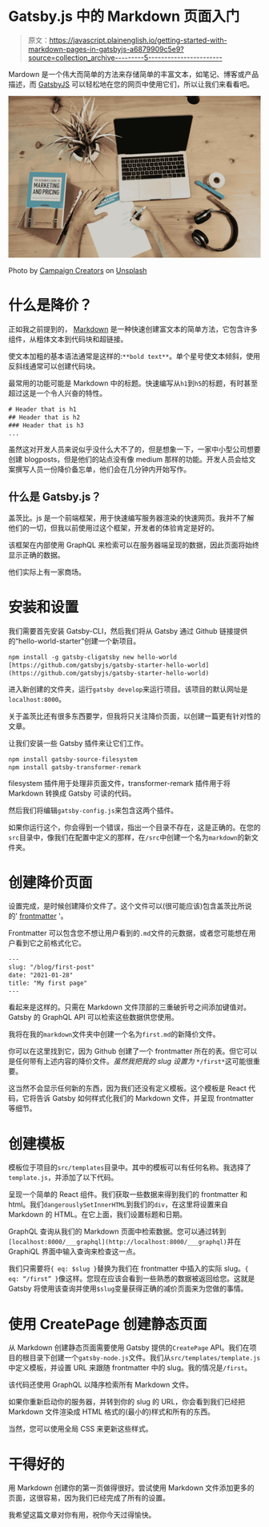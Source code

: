 # Gatsby.js 中的 Markdown 页面入门

> 原文：<https://javascript.plainenglish.io/getting-started-with-markdown-pages-in-gatsbyjs-a6879909c5e9?source=collection_archive---------5----------------------->

Mardown 是一个伟大而简单的方法来存储简单的丰富文本，如笔记、博客或产品描述，而 [GatsbyJS](https://www.gatsbyjs.com/) 可以轻松地在您的网页中使用它们，所以让我们来看看吧。

![](img/20200e302bf9a229e46241afe2de103e.png)

Photo by [Campaign Creators](https://unsplash.com/@campaign_creators?utm_source=unsplash&utm_medium=referral&utm_content=creditCopyText) on [Unsplash](https://unsplash.com/s/photos/marketing?utm_source=unsplash&utm_medium=referral&utm_content=creditCopyText)

# 什么是降价？

正如我之前提到的， [Markdown](https://en.wikipedia.org/wiki/Markdown) 是一种快速创建富文本的简单方法，它包含许多组件，从粗体文本到代码块和超链接。

使文本加粗的基本语法通常是这样的:`**bold text**`。单个星号使文本倾斜，使用反斜线通常可以创建代码块。

最常用的功能可能是 Markdown 中的标题。快速编写从`h1`到`h5`的标题，有时甚至超过这是一个令人兴奋的特性。

```
# Header that is h1
## Header that is h2
### Header that is h3
...
```

虽然这对开发人员来说似乎没什么大不了的，但是想象一下，一家中小型公司想要创建 blogposts，但是他们的站点没有像 medium 那样的功能。开发人员会给文案撰写人员一份降价备忘单，他们会在几分钟内开始写作。

## 什么是 Gatsby.js？

盖茨比。js 是一个前端框架，用于快速编写服务器渲染的快速网页。我并不了解他们的一切，但我以前使用过这个框架，开发者的体验肯定是好的。

该框架在内部使用 GraphQL 来检索可以在服务器端呈现的数据，因此页面将始终显示正确的数据。

他们实际上有一家商场。

# 安装和设置

我们需要首先安装 Gatsby-CLI，然后我们将从 Gatsby 通过 Github 链接提供的“hello-world-starter”创建一个新项目。

```
npm install -g gatsby-cligatsby new hello-world [https://github.com/gatsbyjs/gatsby-starter-hello-world](https://github.com/gatsbyjs/gatsby-starter-hello-world)
```

进入新创建的文件夹，运行`gatsby develop`来运行项目。该项目的默认网址是`localhost:8000`。

关于盖茨比还有很多东西要学，但我将只关注降价页面，以创建一篇更有针对性的文章。

让我们安装一些 Gatsby 插件来让它们工作。

```
npm install gatsby-source-filesystem
npm install gatsby-transformer-remark
```

filesystem 插件用于处理非页面文件，transformer-remark 插件用于将 Markdown 转换成 Gatsby 可读的代码。

然后我们将编辑`gatsby-config.js`来包含这两个插件。

如果你运行这个，你会得到一个错误，指出一个目录不存在，这是正确的。在您的`src`目录中，像我们在配置中定义的那样，在`/src`中创建一个名为`markdown`的新文件夹。

# 创建降价页面

设置完成，是时候创建降价文件了。这个文件可以(很可能应该)包含盖茨比所说的' [frontmatter](https://www.gatsbyjs.com/docs/how-to/routing/adding-markdown-pages/#frontmatter-for-metadata-in-markdown-files) '。

Frontmatter 可以包含您不想让用户看到的`.md`文件的元数据，或者您可能想在用户看到它之前格式化它。

```
---
slug: "/blog/first-post"
date: "2021-01-28"
title: "My first page"
---
```

看起来是这样的。只需在 Markdown 文件顶部的三重破折号之间添加键值对。Gatsby 的 GraphQL API 可以检索这些数据供您使用。

我将在我的`markdown`文件夹中创建一个名为`first.md`的新降价文件。

你可以在这里找到它，因为 Github 创建了一个 frontmatter 所在的表。但它可以是任何带有上述内容的降价文件。*虽然我把我的 slug 设置为* `*/first*`这可能很重要。

这当然不会显示任何新的东西，因为我们还没有定义模板。这个模板是 React 代码，它将告诉 Gatsby 如何样式化我们的 Markdown 文件，并呈现 frontmatter 等细节。

# 创建模板

模板位于项目的`src/templates`目录中。其中的模板可以有任何名称。我选择了`template.js`，并添加了以下代码。

呈现一个简单的 React 组件。我们获取一些数据来得到我们的 frontmatter 和 html。我们`dangerouslySetInnerHTML`到我们的`div`，在这里将设置来自 Markdown 的 HTML。在它上面，我们设置标题和日期。

GraphQL 查询从我们的 Markdown 页面中检索数据。您可以通过转到`[localhost:8000/___graphql](http://localhost:8000/___graphql)`并在 GraphiQL 界面中输入查询来检查这一点。

我们只需要将`{ eq: $slug }`替换为我们在 frontmatter 中插入的实际 slug。`{ eq: “/first” }`像这样。您现在应该会看到一些熟悉的数据被返回给您。这就是 Gatsby 将使用该查询并使用`$slug`变量获得正确的减价页面来为您做的事情。

# 使用 CreatePage 创建静态页面

从 Markdown 创建静态页面需要使用 Gatsby 提供的`CreatePage` API。我们在项目的根目录下创建一个`gatsby-node.js`文件。我们从`src/templates/template.js`中定义模板，并设置 URL 来跟随 frontmatter 中的 slug。我的情况是`/first`。

该代码还使用 GraphQL 以降序检索所有 Markdown 文件。

如果你重新启动你的服务器，并转到你的 slug 的 URL，你会看到我们已经把 Markdown 文件渲染成 HTML 格式的(最小的)样式和所有的东西。

当然，您可以使用全局 CSS 来更新这些样式。

# 干得好的

用 Markdown 创建你的第一页做得很好。尝试使用 Markdown 文件添加更多的页面，这很容易，因为我们已经完成了所有的设置。

我希望这篇文章对你有用，祝你今天过得愉快。